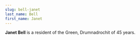 ```yaml
---
slug: bell-janet
last_name: Bell
first_name: Janet
---
```

**Janet Bell** is a resident of the Green, Drumnadrochit of 45 years.